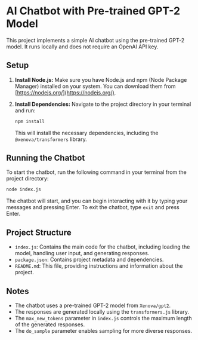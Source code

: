 # AI Chatbot with Pre-trained GPT-2 Model

This project implements a simple AI chatbot using the pre-trained GPT-2 model. It runs locally and does not require an OpenAI API key.

## Setup

1.  **Install Node.js:** Make sure you have Node.js and npm (Node Package Manager) installed on your system. You can download them from [https://nodejs.org/](https://nodejs.org/).
2.  **Install Dependencies:** Navigate to the project directory in your terminal and run:

    ```bash
    npm install
    ```

    This will install the necessary dependencies, including the `@xenova/transformers` library.

## Running the Chatbot

To start the chatbot, run the following command in your terminal from the project directory:

```bash
node index.js
```

The chatbot will start, and you can begin interacting with it by typing your messages and pressing Enter. To exit the chatbot, type `exit` and press Enter.

## Project Structure

-   `index.js`: Contains the main code for the chatbot, including loading the model, handling user input, and generating responses.
-   `package.json`: Contains project metadata and dependencies.
-  `README.md`: This file, providing instructions and information about the project.

## Notes
- The chatbot uses a pre-trained GPT-2 model from `Xenova/gpt2`.
- The responses are generated locally using the `transformers.js` library.
- The `max_new_tokens` parameter in `index.js` controls the maximum length of the generated responses.
- The `do_sample` parameter enables sampling for more diverse responses.
